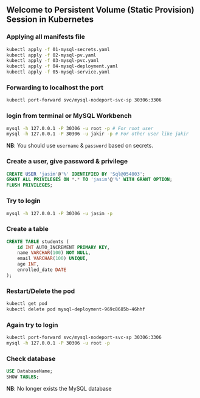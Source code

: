 ## Welcome to Persistent Volume (Static Provision) Session in Kubernetes

### Applying all manifests file

```bash
kubectl apply -f 01-mysql-secrets.yaml
kubectl apply -f 02-mysql-pv.yaml
kubectl apply -f 03-mysql-pvc.yaml
kubectl apply -f 04-mysql-deployment.yaml
kubectl apply -f 05-mysql-service.yaml
```

### Forwarding to localhost the port

```bash
kubectl port-forward svc/mysql-nodeport-svc-sp 30306:3306
```

### login from terminal or MySQL Workbench

```bash
mysql -h 127.0.0.1 -P 30306 -u root -p # For root user
mysql -h 127.0.0.1 -P 30306 -u jakir -p # For other user like jakir
```

**NB**: You should use `username` & `password` based on secrets.

### Create a user, give password & privilege

```sql
CREATE USER 'jasim'@'%' IDENTIFIED BY 'Sql@054003';
GRANT ALL PRIVILEGES ON *.* TO 'jasim'@'%' WITH GRANT OPTION;
FLUSH PRIVILEGES;
```

### Try to login

```bash
mysql -h 127.0.0.1 -P 30306 -u jasim -p
```

### Create a table

```sql
CREATE TABLE students (
    id INT AUTO_INCREMENT PRIMARY KEY,
    name VARCHAR(100) NOT NULL,
    email VARCHAR(100) UNIQUE,
    age INT,
    enrolled_date DATE
);
```

### Restart/Delete the pod

```bash
kubectl get pod
kubectl delete pod mysql-deployment-969c8685b-46hhf
```

### Again try to login

```bash
kubectl port-forward svc/mysql-nodeport-svc-sp 30306:3306
mysql -h 127.0.0.1 -P 30306 -u root -p
```

### Check database

```sql
USE DatabaseName;
SHOW TABLES;
```

**NB**: No longer exists the MySQL database
